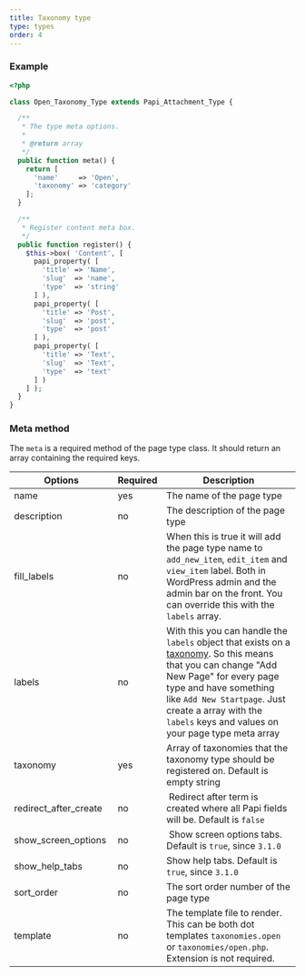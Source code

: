 ```yaml
---
title: Taxonomy type
type: types
order: 4
---
```


### Example

```php
<?php

class Open_Taxonomy_Type extends Papi_Attachment_Type {

  /**
   * The type meta options.
   *
   * @return array
   */
  public function meta() {
    return [
      'name'     => 'Open',
      'taxonomy' => 'category'
    ];
  }

  /**
   * Register content meta box.
   */
  public function register() {
    $this->box( 'Content', [
      papi_property( [
        'title' => 'Name',
        'slug'  => 'name',
        'type'  => 'string'
      ] ),
      papi_property( [
        'title' => 'Post',
        'slug'  => 'post',
        'type'  => 'post'
      ] ),
      papi_property( [
        'title' => 'Text',
        'slug'  => 'Text',
        'type'  => 'text'
      ] )
    ] );
  }
}
```

### Meta method

The `meta` is a required method of the page type class. It should return an array containing the required keys.

Options               | Required | Description
----------------------|----------|------------
name                  | yes      | The name of the page type
description           | no       | The description of the page type
fill_labels           | no       | When this is true it will add the page type name to `add_new_item`, `edit_item` and `view_item` label. Both in WordPress admin and the admin bar on the front. You can override this with the `labels` array.
labels                | no       | With this you can handle the `labels` object that exists on a [taxonomy](https://codex.wordpress.org/Function_Reference/get_taxonomy). So this means that you can change "Add New Page" for every page type and have something like `Add New Startpage`. Just create a array with the `labels` keys and values on your page type meta array
taxonomy              | yes      | Array of taxonomies that the taxonomy type should be registered on. Default is empty string
redirect_after_create | no       | Redirect after term is created where all Papi fields will be. Default is `false`
show_screen_options   | no       | Show screen options tabs. Default is `true`, since `3.1.0`
show_help_tabs        | no       | Show help tabs. Default is `true`, since `3.1.0`
sort_order            | no       | The sort order number of the page type
template              | no       | The template file to render. This can be both dot templates `taxonomies.open` or `taxonomies/open.php`. Extension is not required.
